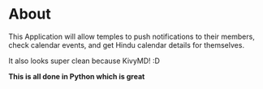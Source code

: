 # About #

This Application will allow temples to push notifications to their members, check calendar events, and get Hindu calendar details for themselves.

It also looks super clean because KivyMD! :D

**This is all done in Python which is great**
